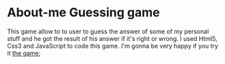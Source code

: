 # About-me Guessing game

This game allow to to user to guess the answer of some of my personal stuff and he got the result of his answer if it's right or wrong.
I used Html5, Css3 and JavaScript to code this game.
I'm gonna be very happy if you try it [the game](https://mohammed-khamees.github.io/About-me/);
